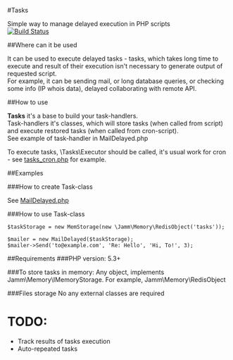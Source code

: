 #Tasks

Simple way to manage delayed execution in PHP scripts  
[![Build Status](https://travis-ci.org/jamm/Tasks.png)](https://travis-ci.org/jamm/Tasks)    

##Where can it be used

It can be used to execute delayed tasks - tasks, which takes long time to execute and result of their execution isn't necessary to generate output of requested script.  
For example, it can be sending mail, or long database queries, or checking some info (IP whois data), delayed collaborating with remote API.

##How to use

**Tasks** it's a base to build your task-handlers.  
Task-handlers it's classes, which will store tasks (when called from script) and execute restored tasks (when called from cron-script).  
See example of task-handler in MailDelayed.php  

To execute tasks, \Tasks\Executor should be called, it's usual work for cron - see [tasks_cron.php](https://github.com/jamm/Tasks/blob/master/tasks_cron.php) for example.

##Examples

###How to create Task-class

See [MailDelayed.php](https://github.com/jamm/Tasks/blob/master/MailDelayed.php)

###How to use Task-class

	$taskStorage = new MemStorage(new \Jamm\Memory\RedisObject('tasks'));
	
	$mailer = new MailDelayed($taskStorage);
	$mailer->Send('to@example.com', 'Re: Hello', 'Hi, To!', 3);

##Requirements
###PHP version: 5.3+

###To store tasks in memory:
Any object, implements Jamm\\Memory\\IMemoryStorage.
For example, Jamm\\Memory\\RedisObject

###Files storage
No any external classes are required 

TODO:
=====
* Track results of tasks execution
* Auto-repeated tasks

